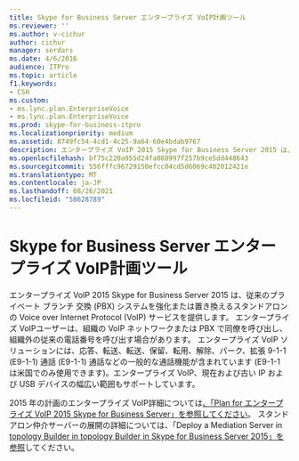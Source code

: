 ```yaml
---
title: Skype for Business Server エンタープライズ VoIP計画ツール
ms.reviewer: ''
ms.author: v-cichur
author: cichur
manager: serdars
ms.date: 4/6/2016
audience: ITPro
ms.topic: article
f1.keywords:
- CSH
ms.custom:
- ms.lync.plan.EnterpriseVoice
- ms.lync.plan.EnterpriseVoice
ms.prod: skype-for-business-itpro
ms.localizationpriority: medium
ms.assetid: 8749fc54-4cd1-4c25-9a64-60e4bdab9767
description: エンタープライズ VoIP 2015 Skype for Business Server 2015 は、従来のプライベート ブランチ 交換 (PBX) システムを強化または置き換えるスタンドアロンの Voice over Internet Protocol (VoIP) サービスを提供します。 エンタープライズ VoIPユーザーは、組織の VoIP ネットワークまたは PBX で同僚を呼び出し、組織外の従来の電話番号を呼び出す場合があります。 エンタープライズ VoIP ソリューションには、応答、転送、転送、保留、転用、解除、パーク、拡張 9-1-1 (E9-1-1) 通話 (E9-1-1) 通話などの一般的な通話機能が含まれています (E9-1-1 は米国でのみ使用できます)。エンタープライズ VoIP、現在および古い IP および USB デバイスの幅広い範囲もサポートしています。
ms.openlocfilehash: bf75c220a955d24fa088997f257b9ce5dd448643
ms.sourcegitcommit: 556fffc96729150efcc04cd5d6069c402012421e
ms.translationtype: MT
ms.contentlocale: ja-JP
ms.lasthandoff: 08/26/2021
ms.locfileid: "58628789"
---
```

# <a name="skype-for-business-server-enterprise-voice-planning-tool"></a>Skype for Business Server エンタープライズ VoIP計画ツール
 
エンタープライズ VoIP 2015 Skype for Business Server 2015 は、従来のプライベート ブランチ 交換 (PBX) システムを強化または置き換えるスタンドアロンの Voice over Internet Protocol (VoIP) サービスを提供します。 エンタープライズ VoIPユーザーは、組織の VoIP ネットワークまたは PBX で同僚を呼び出し、組織外の従来の電話番号を呼び出す場合があります。 エンタープライズ VoIP ソリューションには、応答、転送、転送、保留、転用、解除、パーク、拡張 9-1-1 (E9-1-1) 通話 (E9-1-1) 通話などの一般的な通話機能が含まれています (E9-1-1 は米国でのみ使用できます)。エンタープライズ VoIP、現在および古い IP および USB デバイスの幅広い範囲もサポートしています。
  
2015 年の計画のエンタープライズ VoIP詳細については[、「Plan for エンタープライズ VoIP 2015 Skype for Business Server」を参照してください](../../plan-your-deployment/enterprise-voice-solution/enterprise-voice.md)。 スタンドアロン仲介サーバーの展開の詳細については、「Deploy a Mediation Server in [topology Builder in topology Builder in Skype for Business Server 2015」を参照](../../deploy/deploy-enterprise-voice/deploy-a-mediation-server.md)してください。
  

